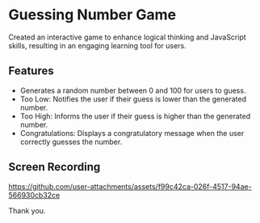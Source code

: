 # Guessing Number Game
Created an interactive game to enhance logical thinking and JavaScript skills, 
resulting in an engaging learning tool for users. 


## Features
- Generates a random number between 0 and 100 for users to guess.
- Too Low: Notifies the user if their guess is lower than the generated number.
- Too High: Informs the user if their guess is higher than the generated number.
- Congratulations: Displays a congratulatory message when the user correctly guesses the number.

## Screen Recording


https://github.com/user-attachments/assets/f99c42ca-026f-4517-94ae-566930cb32ce

Thank you.

